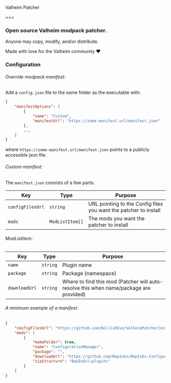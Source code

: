 ﻿Valheim Patcher

===

### Open source Valheim modpack patcher.

Anyone may copy, modify, and/or distribute.

Made with love for the Valheim community ♥

### Configuration

###### Override modpack manifest:
Add a `config.json` file to the same folder as the executable with:
```json
{
    "manifestOptions": [
        {
            "name": "Custom",
            "manifestUrl": "https://some-manifest.url/manifest.json"
        },
        ...
    ]
}
```
where `https://some-manifest.url/manifest.json` points to a publicly accessible 
json file.

###### Custom manifest:

The `manifest.json` consists of a few parts:

Key | Type | Purpose
--- | --- | ---
`configFilesUrl` | `string` | URL pointing to the Config files you want the patcher to install
`mods` | `ModListItem[]` | The mods you want the patcher to install

###### ModListItem:

Key | Type | Purpose
--- | --- | ---
`name` | `string` | Plugin name
`package` | `string` | Package (namespace)
`downloadUrl` | `string` | Where to find this mod (Patcher will auto-resolve this when name/package are provided)

###### A minimum example of a manifest:
```json
{
    "configFilesUrl": "https://github.com/DelilahEve/ValheimPatcherConfig/raw/main/Darkheim/config/darkheim_config.zip",
    "mods": [
        {
            "makeFolder": true,
            "name": "ConfigurationManager",
            "package": "",
            "downloadUrl": "https://github.com/BepInEx/BepInEx.ConfigurationManager/releases/download/v16.3/BepInEx.ConfigurationManager_v16.3.zip",
            "zipStructure": "BepInEx\\plugins"
        }
    ]
}
```
